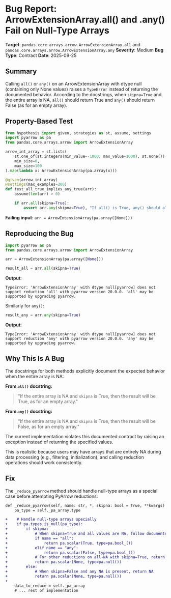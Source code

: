 # Bug Report: ArrowExtensionArray.all() and .any() Fail on Null-Type Arrays

**Target**: `pandas.core.arrays.arrow.ArrowExtensionArray.all` and `pandas.core.arrays.arrow.ArrowExtensionArray.any`
**Severity**: Medium
**Bug Type**: Contract
**Date**: 2025-09-25

## Summary

Calling `all()` or `any()` on an ArrowExtensionArray with dtype null (containing only None values) raises a `TypeError` instead of returning the documented behavior. According to the docstrings, when `skipna=True` and the entire array is NA, `all()` should return True and `any()` should return False (as for an empty array).

## Property-Based Test

```python
from hypothesis import given, strategies as st, assume, settings
import pyarrow as pa
from pandas.core.arrays.arrow import ArrowExtensionArray

arrow_int_array = st.lists(
    st.one_of(st.integers(min_value=-1000, max_value=1000), st.none()),
    min_size=0,
    max_size=100
).map(lambda x: ArrowExtensionArray(pa.array(x)))

@given(arrow_int_array)
@settings(max_examples=200)
def test_all_true_implies_any_true(arr):
    assume(len(arr) > 0)

    if arr.all(skipna=True):
        assert arr.any(skipna=True), "If all() is True, any() should also be True"
```

**Failing input**: `arr = ArrowExtensionArray(pa.array([None]))`

## Reproducing the Bug

```python
import pyarrow as pa
from pandas.core.arrays.arrow import ArrowExtensionArray

arr = ArrowExtensionArray(pa.array([None]))

result_all = arr.all(skipna=True)
```

**Output**:
```
TypeError: 'ArrowExtensionArray' with dtype null[pyarrow] does not support reduction 'all' with pyarrow version 20.0.0. 'all' may be supported by upgrading pyarrow.
```

Similarly for `any()`:
```python
result_any = arr.any(skipna=True)
```

**Output**:
```
TypeError: 'ArrowExtensionArray' with dtype null[pyarrow] does not support reduction 'any' with pyarrow version 20.0.0. 'any' may be supported by upgrading pyarrow.
```

## Why This Is A Bug

The docstrings for both methods explicitly document the expected behavior when the entire array is NA:

**From `all()` docstring:**
> "If the entire array is NA and `skipna` is True, then the result will be True, as for an empty array."

**From `any()` docstring:**
> "If the entire array is NA and `skipna` is True, then the result will be False, as for an empty array."

The current implementation violates this documented contract by raising an exception instead of returning the specified values.

This is realistic because users may have arrays that are entirely NA during data processing (e.g., filtering, initialization), and calling reduction operations should work consistently.

## Fix

The `_reduce_pyarrow` method should handle null-type arrays as a special case before attempting PyArrow reductions:

```diff
def _reduce_pyarrow(self, name: str, *, skipna: bool = True, **kwargs) -> pa.Scalar:
    pa_type = self._pa_array.type

+    # Handle null-type arrays specially
+    if pa.types.is_null(pa_type):
+        if skipna:
+            # When skipna=True and all values are NA, follow documented behavior
+            if name == "all":
+                return pa.scalar(True, type=pa.bool_())
+            elif name == "any":
+                return pa.scalar(False, type=pa.bool_())
+            # For other reductions on all-NA with skipna=True, return NA
+            return pa.scalar(None, type=pa.null())
+        else:
+            # When skipna=False and any NA is present, return NA
+            return pa.scalar(None, type=pa.null())
+
    data_to_reduce = self._pa_array
    # ... rest of implementation
```